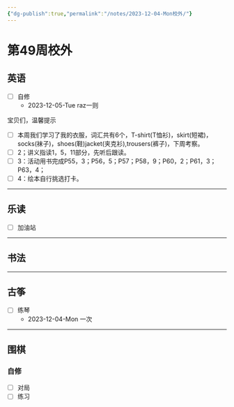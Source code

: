 ```yaml
---
{"dg-publish":true,"permalink":"/notes/2023-12-04-Mon校外/"}
---
```



# 第49周校外
## 英语
- [ ] 自修
	- 2023-12-05-Tue raz一则

宝贝们，温馨提示
- [ ] 本周我们学习了我的衣服，词汇共有6个，T-shirt(T恤衫)，skirt(短裙)，socks(袜子)，shoes(鞋)jacket(夹克衫),trousers(裤子)，下周考察。
- [ ] 2；讲义指读1，5，11部分，先听后跟读。
- [ ] 3：活动用书完成P55，3；P56，5；P57；P58，9；P60，2；P61，3；P63，4；
- [ ] 4：绘本自行挑选打卡。
---
## 乐读
- [ ] 加油站
---
## 书法

---
## 古筝
- [ ] 练琴
	- 2023-12-04-Mon 一次
---
## 围棋
### 自修
- [ ] 对局
- [ ] 练习